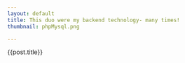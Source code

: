```yaml
---
layout: default
title: This duo were my backend technology- many times!
thumbnail: phpMysql.png

---
```


{{post.title}}